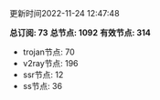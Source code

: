 更新时间2022-11-24 12:47:48

**总订阅: 73**
**总节点: 1092**
**有效节点: 314**
- trojan节点: 70
- v2ray节点: 196
- ssr节点: 12
- ss节点: 36
